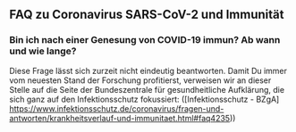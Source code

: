 ## FAQ zu Coronavirus SARS-CoV-2 und Immunität

### Bin ich nach einer Genesung von COVID-19 immun? Ab wann und wie lange?

Diese Frage lässt sich zurzeit nicht eindeutig beantworten. Damit Du immer vom neuesten Stand der Forschung profitierst, verweisen wir an dieser Stelle auf die Seite der Bundeszentrale für gesundheitliche Aufklärung, die sich ganz auf den Infektionsschutz fokussiert: ([Infektionsschutz - BZgA] https://www.infektionsschutz.de/coronavirus/fragen-und-antworten/krankheitsverlauf-und-immunitaet.html#faq4235))
